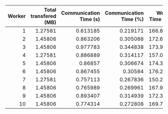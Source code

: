 |   Worker |   Total transfered (MB) |   Communication Time (s) |   Communication Time (%) |   Work Time (s) |   Work Time (%) |   Other Time (s) |   Other Time (%) |
|---------:|------------------------:|-------------------------:|-------------------------:|----------------:|----------------:|-----------------:|-----------------:|
|        1 |                 1.27581 |                 0.613185 |                 0.219171 |         166.891 |         59.6519 |          112.271 |          40.1289 |
|        2 |                 1.45806 |                 0.863206 |                 0.305088 |         172.636 |         61.0157 |          109.438 |          38.6792 |
|        3 |                 1.45806 |                 0.977783 |                 0.344838 |         173.963 |         61.352  |          108.608 |          38.3032 |
|        4 |                 1.27581 |                 0.886889 |                 0.314117 |         157.048 |         55.6229 |          124.409 |          44.063  |
|        5 |                 1.45806 |                 0.86857  |                 0.306674 |         174.386 |         61.572  |          107.968 |          38.1213 |
|        6 |                 1.45806 |                 0.867455 |                 0.30584  |         176.263 |         62.1452 |          106.5   |          37.549  |
|        7 |                 1.27581 |                 0.757113 |                 0.267836 |         150.247 |         53.1513 |          131.674 |          46.5809 |
|        8 |                 1.45806 |                 0.765989 |                 0.269961 |         167.974 |         59.1997 |          115.001 |          40.5303 |
|        9 |                 1.45806 |                 0.893407 |                 0.314939 |         172.336 |         60.751  |          110.447 |          38.9341 |
|       10 |                 1.45806 |                 0.774314 |                 0.272808 |         169.798 |         59.8237 |          113.259 |          39.9035 |